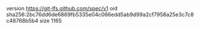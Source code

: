 version https://git-lfs.github.com/spec/v1
oid sha256:2bc76dd6de6869fb5335e04c066edd5ab9d99a2cf7958a25e3c7c8c48768b5b4
size 1165
